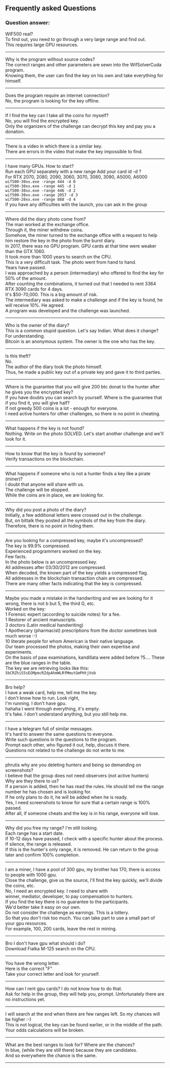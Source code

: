 ## Frequently asked Questions
### Question answer:

WIF500 real?</br>
To find out, you need to go through a very large range and find out.</br>
This requires large GPU resources.<hr>

Why is the program without source codes?</br>
The correct ranges and other parameters are sewn into the WifSolverCuda program.</br>
Knowing them, the user can find the key on his own and take everything for himself.<hr>

Does the program require an internet connection?</br>
No, the program is looking for the key offline.<hr>

If I find the key can I take all the coins for myself?</br>
No, you will find the encrypted key.</br>
Only the organizers of the challenge can decrypt this key and pay you a donation.<hr>

There is a video in which there is a similar key.</br>
There are errors in the video that make the key impossible to find.<hr>

I have many GPUs. How to start?</br>
Run each GPU separately with a new range Add your card id -d ?</br>
For RTX 2070, 2080, 2090, 3060, 3070, 3080, 3090, A5000, A6000</br>
```wif500-30xx.exe -range 444 -d 0```</br>
```wif500-30xx.exe -range 445 -d 1```</br>
```wif500-30xx.exe -range 446 -d 2```</br>
```wif500-30xx.exe -range 2057 -d 3```</br>
```wif500-20xx.exe -range 888 -d 4```</br>
If you have any difficulties with the launch, you can ask in the group<hr>

Where did the diary photo come from?</br>
The man worked at the exchange office.</br> 
Through it, the miner withdrew coins. </br>
Somehow, the miner turned to the exchange office with a request to help him restore the key in the photo from the burnt diary.</br>
In 2017, there was no GPU program. GPU cards at that time were weaker than the GTX 1060. </br>
It took more than 1000 years to search on the CPU. </br>
This is a very difficult task. The photo went from hand to hand.</br>
Years have passed.</br>
I was approached by a person (intermediary) who offered to find the key for 50% of the amount.</br> 
After counting the combinations, it turned out that I needed to rent 3364 RTX 3090 cards for 4 days.</br>
It's $50-70,000. This is a big amount of risk.</br>
The intermediary was asked to make a challenge and if the key is found, he will receive 10%. He agreed.</br>
A program was developed and the challenge was launched.<hr>

Who is the owner of the diary?</br>
This is a common stupid question. Let's say Indian. What does it change? For understanding.</br> 
Bitcoin is an anonymous system. The owner is the one who has the key.<hr>

Is this theft?</br>
No.</br>
The author of the diary took the photo himself.</br> 
Thus, he made a public key out of a private key and gave it to third parties.<hr>

Where is the guarantee that you will give 200 btc donat to the hunter after he gives you the encrypted key?</br>
If you have doubts you can search by yourself. Where is the guarantee that if you find it, you will give half?</br>
If not greedy 500 coins is a lot - enough for everyone.</br>
I need active hunters for other challenges, so there is no point in cheating.<hr>

What happens if the key is not found?</br>
Nothing. Write on the photo SOLVED. Let's start another challenge and we'll look for it.<hr>

How to know that the key is found by someone?</br>
Verify transactions on the blockchain.<hr>

What happens if someone who is not a hunter finds a key like a pirate (miner)?</br>
I doubt that anyone will share with us.</br>
The challenge will be stopped.</br>
While the coins are in place, we are looking for.<hr>

Why did you post a photo of the diary?</br>
Initially, a few additional letters were crossed out in the challenge.</br>
But, on bittalk they posted all the symbols of the key from the diary. Therefore, there is no point in hiding them.<hr>


Are you looking for a compressed key, maybe it's uncompressed?</br>
The key is 99.9% compressed.</br>
Experienced programmers worked on the key.</br>
Few facts.</br>
In the photo below is an uncompressed key.</br>
All addresses after 03/30/2012 are compressed.</br>
When decoded, the known part of the key yields a compressed flag.</br>
All addresses in the blockchain transaction chain are compressed.</br>
There are many other facts indicating that the key is compressed.<hr>


Maybe you made a mistake in the handwriting and we are looking for it wrong, there is not b but 5, the third G, etc.</br>
Worked on the key:</br>
1 Forensic expert (according to suicide notes) for a fee.</br>
1 Restorer of ancient manuscripts.</br>
3 doctors (Latin medical handwriting)</br>
1 Apothecary (pharmacist) prescriptions from the doctor sometimes look much worse :-)</br>
10 literate people for whom American is their native language.</br>
Our team processed the photos, making their own expertise and experiments.</br>
On the basis of paw examinations, kandillata were added before ?5.... These are the blue ranges in the table.</br>
The key we are retrieving looks like this:</br>
```5bCRZhiS5sEGMpmcRZdpAhmWLRfMmutGmPHtjVob```<hr>

Bro help?</br>
I have a weak card, help me, tell me the key.</br> 
I don't know how to run. Look right,</br> 
I'm running. I don't have gpu.</br> 
hahaha I went through everything, it's empty.</br> 
It's fake. I don't understand anything, but you still help me.<hr>

I have a telegram full of similar messages. </br>
It's hard to answer the same questions to everyone.</br>
Write such questions in the questions to the program. </br>
Prompt each other, who figured it out, help, discuss it there. </br>
Questions not related to the challenge do not write to me.<hr>

phrutis why are you deleting hunters and being so demanding on screenshots?</br>
I believe that the group does not need observers (not active hunters)</br>
Why are they there to us?</br>
If a person is added, then he has read the rules. He should tell me the range number he has chosen and is looking for.</br> 
If he only plans to do it, he will be added when he is ready.</br>
Yes, I need screenshots to know for sure that a certain range is 100% passed.</br>
After all, if someone cheats and the key is in his range, everyone will lose.<hr>

Why did you free my range? I'm still looking.</br>
Each range has a start date. </br>
If 10-12 days have passed, I check with a specific hunter about the process. </br>
If silence, the range is released. </br>
If this is the hunter's only range, it is removed. He can return to the group later and confirm 100% completion.<hr>


I am a miner, I have a pool of 300 gpu, my brother has 170, there is access to people with 1000 gpu.</br> 
Close the challenge, give us the source, I'll find the key quickly, we'll divide the coins, etc.</br>
No, I need an encrypted key. I need to share with</br>
winner, mediator, developer, to pay compensation to hunters. </br>
If you find the key there is no guarantee to the participants. </br>
We'd better take it easy on our own.</br>
Do not consider the challenge as earnings. This is a lottery. </br>
So that you don't risk too much. You can take part to use a small part of your gpu resources.</br>
For example, 100, 200 cards, leave the rest in mining.<hr>

Bro I don't have gpu what should i do?</br>
Download Fialka M-125 search on the CPU.<hr>

You have the wrong letter.</br>
Here is the correct "F"</br>
Take your correct letter and look for yourself.<hr>

How can I rent gpu cards? I do not know how to do that.</br>
Ask for help in the group, they will help you, prompt. Unfortunately there are no instructions yet.<hr>


I will search at the end when there are few ranges left. So my chances will be higher :-)</br>
This is not logical, the key can be found earlier, or in the middle of the path.</br> 
Your odds calculations will be broken.<hr>

What are the best ranges to look for? Where are the chances?</br>
In blue, (while they are still there) because they are candidates.</br>
And so everywhere the chance is the same.<hr>



